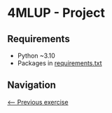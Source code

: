 # 4MLUP - Project

## Requirements
- Python ~3.10
- Packages in [requirements.txt](https://github.com/EmpireDemocratiqueDuPoulpe/Cours-IA/blob/main/4MLUP/Project/requirements.txt)

## Navigation
[<-- Previous exercise](https://github.com/EmpireDemocratiqueDuPoulpe/Cours-IA/tree/main/4MLUP/Day3-TP1)
